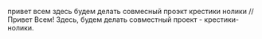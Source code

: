 привет всем здесь будем делать совмесный проэкт крестики нолики
// Привет Всем! Здесь, будем делать совместный проект - крестики-нолики.